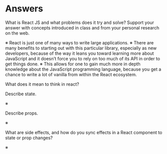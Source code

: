 # Answers

What is React JS and what problems does it try and solve? Support your answer with concepts introduced in class and from your personal research on the web.

※ React is just one of many ways to write large applications. 
※ There are many benefits to starting out with this particular library, especially as new developers, because of the way it leans you toward learning more about JavaScript and it doesn’t force you to rely on too much of its API in order to get things done. 
※ This allows for one to gain much more in depth knowledge about the JavaScript programming language, because you get a chance to write a lot of vanilla from within the React ecosystem.



 What does it mean to think in react?



 Describe state.

※ 



 Describe props.

※ 




 What are side effects, and how do you sync effects in a React component to state or prop changes?

※ 




